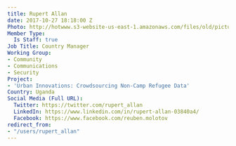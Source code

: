 ```yaml
---
title: Rupert Allan
date: 2017-10-27 18:18:00 Z
Photo: http://hotwww.s3-website-us-east-1.amazonaws.com/files/old/pictures/picture-406-1514408728.jpg
Member Type:
  Is Staff: true
Job Title: Country Manager
Working Group:
- Community
- Communications
- Security
Project:
- 'Urban Innovations: Crowdsourcing Non-Camp Refugee Data'
Country: Uganda
Social Media (Full URL):
  Twitter: https://twitter.com/rupert_allan
  LinkedIn: https://www.linkedin.com/in/rupert-allan-03840a4/
  Facebook: https://www.facebook.com/reuben.molotov
redirect_from:
- "/users/rupert_allan"
---
```


